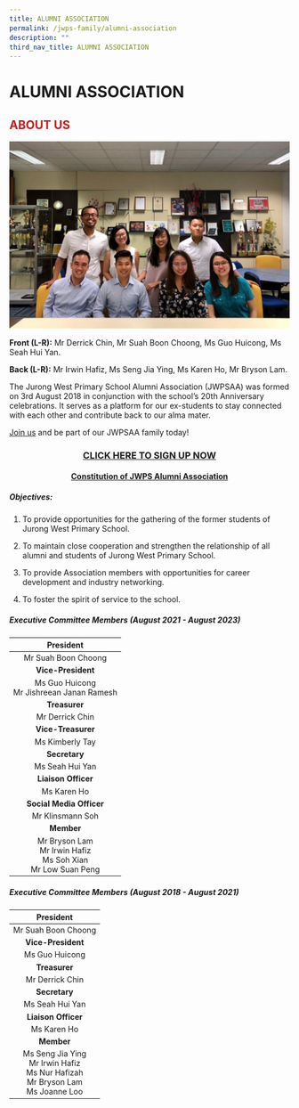 ```yaml
---
title: ALUMNI ASSOCIATION
permalink: /jwps-family/alumni-association
description: ""
third_nav_title: ALUMNI ASSOCIATION
---
```

# ALUMNI ASSOCIATION
## <span style = "color: #c81b1b"> <b>ABOUT US</b> </span> 

![](/images/JWPS%20Family/Group%20Photo.jpeg)

**Front (L-R):** Mr Derrick Chin, Mr Suah Boon Choong, Ms Guo Huicong, Ms Seah Hui Yan.

**Back (L-R):** Mr Irwin Hafiz, Ms Seng Jia Ying, Ms Karen Ho, Mr Bryson Lam.

  
The Jurong West Primary School Alumni Association (JWPSAA) was formed on 3rd August 2018 in conjunction with the school’s 20th Anniversary celebrations. It serves as a platform for our ex-students to stay connected with each other and contribute back to our alma mater.

<a href="/jwps-family/ALUMNI-ASSOCIATION/membership" target = "_blank">Join us</a> and be part of our JWPSAA family today!

<h3><p style="text-align: center;color: #c81b1b"><a href="/jwps-family/ALUMNI-ASSOCIATION/membership" target = "_blank">CLICK HERE TO SIGN UP NOW</a></p></h3>

<h4><p style="text-align: center;"><a href="/files/JWPS%20Family/Constitution%20of%20JWPS%20Alumni%20Association.pdf" target = "_blank">Constitution of JWPS Alumni Association</a></p></h4>

##### Objectives:

1.  To provide opportunities for the gathering of the former students of Jurong West Primary School.
    
2.  To maintain close cooperation and strengthen the relationship of all alumni and students of Jurong West Primary School.
    
3.  To provide Association members with opportunities for career development and industry networking.
    
4.  To foster the spirit of service to the school.
    
##### Executive Committee Members (August 2021 - August 2023)

|                           **President**                           |
|:------------------------------------------------------------------:|
|                         Mr Suah Boon Choong                        |
|                         **Vice-President**                        |
|             Ms Guo Huicong<br>Mr Jishreean Janan Ramesh            |
|                           **Treasurer**                           |
|                           Mr Derrick Chin                          |
|                        **Vice-Treasurer**                        |
|                            Ms Kimberly Tay                         |
|                           **Secretary**                           |
|                           Ms Seah Hui Yan                          |
|                        **Liaison Officer**                        |
|                             Ms Karen Ho                            |
|                     **Social Media Officer**                     |
|                           Mr Klinsmann Soh                         |
|                             **Member**                            |
| Mr Bryson Lam<br>Mr Irwin Hafiz<br>Ms Soh Xian<br>Mr Low Suan Peng |

##### Executive Committee Members (August 2018 - August 2021)

|                                        **President**                                        |
|:---------------------------------------------------------------------------------------:|
|                                   Mr Suah Boon Choong                                   |
|                                      **Vice-President**                                    |
|                                      Ms Guo Huicong                                     |
|                                         **Treasurer**                                       |
|                                      Mr Derrick Chin                                    |
|                                        **Secretary**                                       |
|                                      Ms Seah Hui Yan                                    |
|                                      **Liaison Officer**                                    |
|                                        Ms Karen Ho                                      |
|                                          **Member**                                         |
|  Ms Seng Jia Ying<br>Mr Irwin Hafiz<br>Ms Nur Hafizah<br>Mr Bryson Lam<br>Ms Joanne Loo |